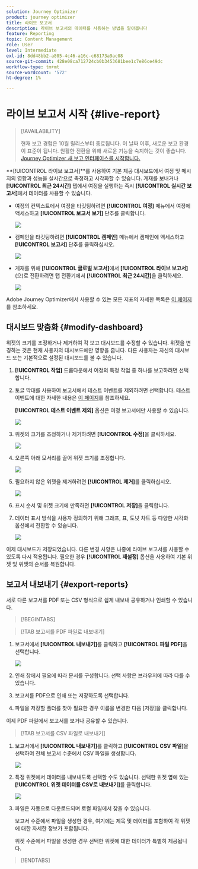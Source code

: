 ```yaml
---
solution: Journey Optimizer
product: journey optimizer
title: 라이브 보고서
description: 라이브 보고서의 데이터를 사용하는 방법을 알아봅니다
feature: Reporting
topic: Content Management
role: User
level: Intermediate
exl-id: 8dd48bb2-a805-4c46-a16c-c68173a9ac08
source-git-commit: 428e08ca712724cb0b3453681bee1c7e86ce49dc
workflow-type: tm+mt
source-wordcount: '572'
ht-degree: 1%

---
```


# 라이브 보고서 시작 {#live-report}

>[!AVAILABILITY]
>
>현재 보고 경험은 10월 릴리스부터 종료됩니다. 이 날짜 이후, 새로운 보고 환경이 표준이 됩니다. 원활한 전환을 위해 새로운 기능을 숙지하는 것이 좋습니다. [Journey Optimizer 새 보고 인터페이스를 시작합니다.](report-gs-cja.md)

**[!UICONTROL 라이브 보고서]**를 사용하여 기본 제공 대시보드에서 여정 및 메시지의 영향과 성능을 실시간으로 측정하고 시각화할 수 있습니다.
게재를 보내거나 **[!UICONTROL 최근 24시간]** 탭에서 여정을 실행하는 즉시 **[!UICONTROL 실시간 보고서]**&#x200B;에서 데이터를 사용할 수 있습니다.

* 여정의 컨텍스트에서 여정을 타깃팅하려면 **[!UICONTROL 여정]** 메뉴에서 여정에 액세스하고 **[!UICONTROL 보고서 보기]** 단추를 클릭합니다.

  ![](assets/report_journey.png)

* 캠페인을 타깃팅하려면 **[!UICONTROL 캠페인]** 메뉴에서 캠페인에 액세스하고 **[!UICONTROL 보고서]** 단추를 클릭하십시오.

  ![](assets/report_campaign.png)

* 게재를 위해 **[!UICONTROL 글로벌 보고서]**&#x200B;에서 **[!UICONTROL 라이브 보고서]**(으)로 전환하려면 탭 전환기에서 **[!UICONTROL 최근 24시간]**&#x200B;을 클릭하세요.

  ![](assets/report_3.png)

Adobe Journey Optimizer에서 사용할 수 있는 모든 지표의 자세한 목록은 [이 페이지](#list-of-components-live)를 참조하세요.

## 대시보드 맞춤화 {#modify-dashboard}

위젯의 크기를 조정하거나 제거하여 각 보고 대시보드를 수정할 수 있습니다. 위젯을 변경하는 것은 현재 사용자의 대시보드에만 영향을 줍니다. 다른 사용자는 자신의 대시보드 또는 기본적으로 설정된 대시보드를 볼 수 있습니다.

1. **[!UICONTROL 작업]** 드롭다운에서 여정의 특정 작업 중 하나를 보고하려면 선택합니다.

1. 토글 막대를 사용하여 보고서에서 테스트 이벤트를 제외하려면 선택합니다. 테스트 이벤트에 대한 자세한 내용은 [이 페이지](../building-journeys/testing-the-journey.md)를 참조하세요.

   **[!UICONTROL 테스트 이벤트 제외]** 옵션은 여정 보고서에만 사용할 수 있습니다.

   ![](assets/report_modify_6.png)

1. 위젯의 크기를 조정하거나 제거하려면 **[!UICONTROL 수정]**&#x200B;을 클릭하세요.

   ![](assets/report_modify_7.png)

1. 오른쪽 아래 모서리를 끌어 위젯 크기를 조정합니다.

   ![](assets/report_modify_8.png)

1. 필요하지 않은 위젯을 제거하려면 **[!UICONTROL 제거]**&#x200B;를 클릭하십시오.

   ![](assets/report_modify_9.png)

1. 표시 순서 및 위젯 크기에 만족하면 **[!UICONTROL 저장]**&#x200B;을 클릭합니다.

1. 데이터 표시 방식을 사용자 정의하기 위해 그래프, 표, 도넛 차트 등 다양한 시각화 옵션에서 전환할 수 있습니다.

   ![](assets/report_modify_11.png)

이제 대시보드가 저장되었습니다. 다른 변경 사항은 나중에 라이브 보고서를 사용할 수 있도록 다시 적용됩니다. 필요한 경우 **[!UICONTROL 재설정]** 옵션을 사용하여 기본 위젯 및 위젯의 순서를 복원합니다.

## 보고서 내보내기 {#export-reports}

서로 다른 보고서를 PDF 또는 CSV 형식으로 쉽게 내보내 공유하거나 인쇄할 수 있습니다.

>[!BEGINTABS]

>[!TAB 보고서를 PDF 파일로 내보내기]

1. 보고서에서 **[!UICONTROL 내보내기]**&#x200B;를 클릭하고 **[!UICONTROL 파일 PDF]**&#x200B;을 선택합니다.

   ![](assets/export_6.png)

1. 인쇄 창에서 필요에 따라 문서를 구성합니다. 선택 사항은 브라우저에 따라 다를 수 있습니다.

1. 보고서를 PDF으로 인쇄 또는 저장하도록 선택합니다.

1. 파일을 저장할 폴더를 찾아 필요한 경우 이름을 변경한 다음 [저장]을 클릭합니다.

이제 PDF 파일에서 보고서를 보거나 공유할 수 있습니다.

>[!TAB 보고서를 CSV 파일로 내보내기]

1. 보고서에서 **[!UICONTROL 내보내기]**&#x200B;를 클릭하고 **[!UICONTROL CSV 파일]**&#x200B;을 선택하여 전체 보고서 수준에서 CSV 파일을 생성합니다.

   ![](assets/export_4.png)

1. 특정 위젯에서 데이터를 내보내도록 선택할 수도 있습니다. 선택한 위젯 옆에 있는 **[!UICONTROL 위젯 데이터를 CSV로 내보내기]**&#x200B;를 클릭합니다.

   ![](assets/export_5.png)

1. 파일은 자동으로 다운로드되며 로컬 파일에서 찾을 수 있습니다.

   보고서 수준에서 파일을 생성한 경우, 여기에는 제목 및 데이터를 포함하여 각 위젯에 대한 자세한 정보가 포함됩니다.

   위젯 수준에서 파일을 생성한 경우 선택한 위젯에 대한 데이터가 특별히 제공됩니다.

>[!ENDTABS]
